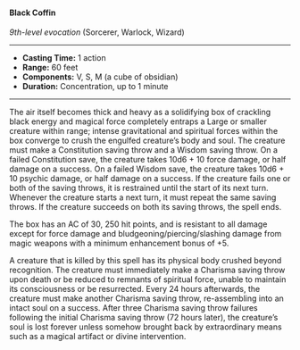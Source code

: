 #### Black Coffin
*9th-level evocation* (Sorcerer, Warlock, Wizard)
___
- **Casting Time:** 1 action
- **Range:** 60 feet
- **Components:** V, S, M (a cube of obsidian)
- **Duration:** Concentration, up to 1 minute
---
The air itself becomes thick and heavy as a solidifying box of crackling black energy and magical force completely entraps a Large or smaller creature within range; intense gravitational and spiritual forces within the box converge to crush the engulfed creature’s body and soul. The creature must make a Constitution saving throw and a Wisdom saving throw. On a failed Constitution save, the creature takes 10d6 + 10 force damage, or half damage on a success. On a failed Wisdom save, the creature takes 10d6 + 10 psychic damage, or half damage on a success. If the creature fails one or both of the saving throws, it is restrained until the start of its next turn. Whenever the creature starts a next turn, it must repeat the same saving throws. If the creature succeeds on both its saving throws, the spell ends.

The box has an AC of 30, 250 hit points, and is resistant to all damage except for force damage and bludgeoning/piercing/slashing damage from magic weapons with a minimum enhancement bonus of +5.

A creature that is killed by this spell has its physical body crushed beyond recognition. The creature must immediately make a Charisma saving throw upon death or be reduced to remnants of spiritual force, unable to maintain its consciousness or be resurrected. Every 24 hours afterwards, the creature must make another Charisma saving throw, re-assembling into an intact soul on a success. After three Charisma saving throw failures following the initial Charisma saving throw (72 hours later), the creature’s soul is lost forever unless somehow brought back by extraordinary means such as a magical artifact or divine intervention.
